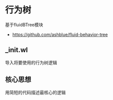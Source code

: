 # 行为树
基于fluidBTree模块
* https://github.com/ashblue/fluid-behavior-tree

## _init.wl
导入将要使用的行为树逻辑

## 核心思想
用简短的代码描述最核心的逻辑
